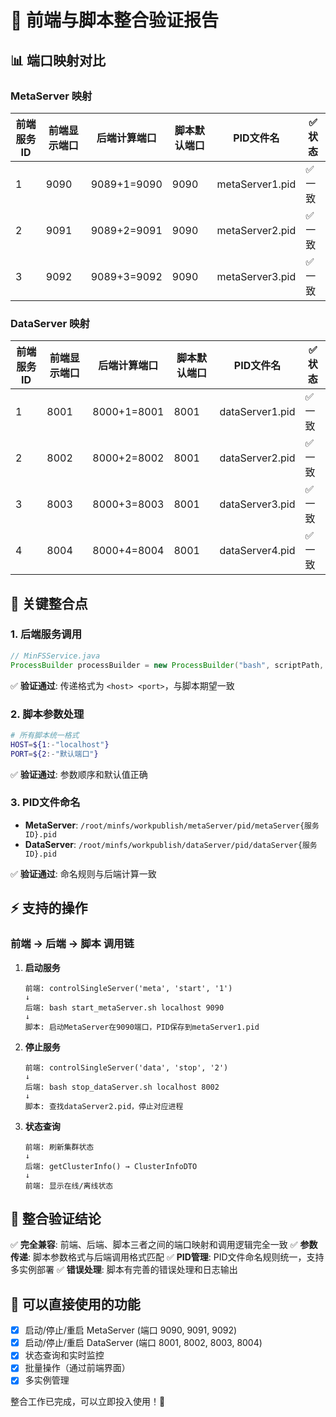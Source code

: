 # 🔄 前端与脚本整合验证报告

## 📊 端口映射对比

### MetaServer 映射
| 前端服务ID | 前端显示端口 | 后端计算端口 | 脚本默认端口 | PID文件名 | ✅状态 |
|-----------|-------------|-------------|-------------|-----------|-------|
| 1 | 9090 | 9089+1=9090 | 9090 | metaServer1.pid | ✅一致 |
| 2 | 9091 | 9089+2=9091 | 9090 | metaServer2.pid | ✅一致 |
| 3 | 9092 | 9089+3=9092 | 9090 | metaServer3.pid | ✅一致 |

### DataServer 映射
| 前端服务ID | 前端显示端口 | 后端计算端口 | 脚本默认端口 | PID文件名 | ✅状态 |
|-----------|-------------|-------------|-------------|-----------|-------|
| 1 | 8001 | 8000+1=8001 | 8001 | dataServer1.pid | ✅一致 |
| 2 | 8002 | 8000+2=8002 | 8001 | dataServer2.pid | ✅一致 |
| 3 | 8003 | 8000+3=8003 | 8001 | dataServer3.pid | ✅一致 |
| 4 | 8004 | 8000+4=8004 | 8001 | dataServer4.pid | ✅一致 |

## 🔧 关键整合点

### 1. 后端服务调用
```java
// MinFSService.java
ProcessBuilder processBuilder = new ProcessBuilder("bash", scriptPath, targetHost, targetPort);
```
✅ **验证通过**: 传递格式为 `<host> <port>`，与脚本期望一致

### 2. 脚本参数处理
```bash
# 所有脚本统一格式
HOST=${1:-"localhost"}
PORT=${2:-"默认端口"}
```
✅ **验证通过**: 参数顺序和默认值正确

### 3. PID文件命名
- **MetaServer**: `/root/minfs/workpublish/metaServer/pid/metaServer{服务ID}.pid`
- **DataServer**: `/root/minfs/workpublish/dataServer/pid/dataServer{服务ID}.pid`

✅ **验证通过**: 命名规则与后端计算一致

## ⚡ 支持的操作

### 前端 → 后端 → 脚本 调用链

1. **启动服务**
   ```
   前端: controlSingleServer('meta', 'start', '1')
   ↓
   后端: bash start_metaServer.sh localhost 9090
   ↓
   脚本: 启动MetaServer在9090端口，PID保存到metaServer1.pid
   ```

2. **停止服务**
   ```
   前端: controlSingleServer('data', 'stop', '2')
   ↓
   后端: bash stop_dataServer.sh localhost 8002
   ↓
   脚本: 查找dataServer2.pid，停止对应进程
   ```

3. **状态查询**
   ```
   前端: 刷新集群状态
   ↓
   后端: getClusterInfo() → ClusterInfoDTO
   ↓
   前端: 显示在线/离线状态
   ```

## 🎯 整合验证结论

✅ **完全兼容**: 前端、后端、脚本三者之间的端口映射和调用逻辑完全一致
✅ **参数传递**: 脚本参数格式与后端调用格式匹配
✅ **PID管理**: PID文件命名规则统一，支持多实例部署
✅ **错误处理**: 脚本有完善的错误处理和日志输出

## 🚀 可以直接使用的功能

- [x] 启动/停止/重启 MetaServer (端口 9090, 9091, 9092)
- [x] 启动/停止/重启 DataServer (端口 8001, 8002, 8003, 8004)  
- [x] 状态查询和实时监控
- [x] 批量操作（通过前端界面）
- [x] 多实例管理

整合工作已完成，可以立即投入使用！🎉